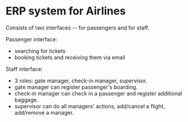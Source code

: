 # ERP system for Airlines
Consists of two interfaces -- for passengers and for staff.

Passenger interface:
- searching for tickets
- booking tickets and receiving them via email

Staff interface:
- 3 roles: gate manager, check-in manager, supervisor.
- gate manager can register passenger's boarding.
- check-in manager can check in a passenger and register additional baggage.
- supervisor can do all managers' actions, add/cancel a flight, add/remove a manager.



